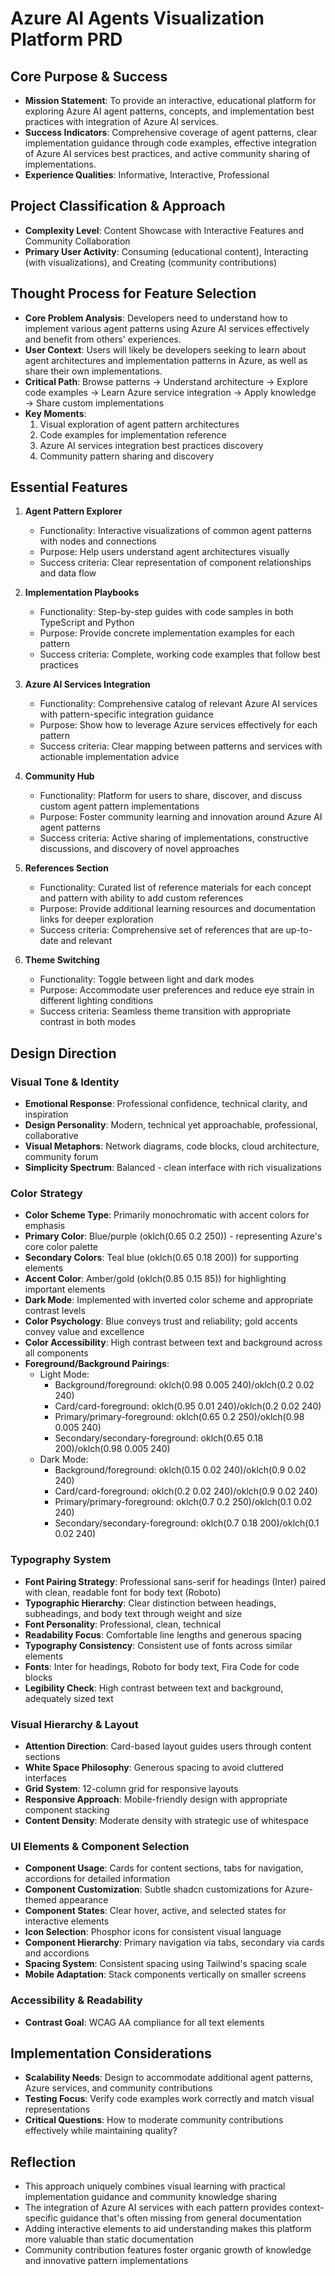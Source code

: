 # Azure AI Agents Visualization Platform PRD

## Core Purpose & Success
- **Mission Statement**: To provide an interactive, educational platform for exploring Azure AI agent patterns, concepts, and implementation best practices with integration of Azure AI services.
- **Success Indicators**: Comprehensive coverage of agent patterns, clear implementation guidance through code examples, effective integration of Azure AI services best practices, and active community sharing of implementations.
- **Experience Qualities**: Informative, Interactive, Professional

## Project Classification & Approach
- **Complexity Level**: Content Showcase with Interactive Features and Community Collaboration
- **Primary User Activity**: Consuming (educational content), Interacting (with visualizations), and Creating (community contributions)

## Thought Process for Feature Selection
- **Core Problem Analysis**: Developers need to understand how to implement various agent patterns using Azure AI services effectively and benefit from others' experiences.
- **User Context**: Users will likely be developers seeking to learn about agent architectures and implementation patterns in Azure, as well as share their own implementations.
- **Critical Path**: Browse patterns → Understand architecture → Explore code examples → Learn Azure service integration → Apply knowledge → Share custom implementations
- **Key Moments**:
  1. Visual exploration of agent pattern architectures
  2. Code examples for implementation reference
  3. Azure AI services integration best practices discovery
  4. Community pattern sharing and discovery

## Essential Features
1. **Agent Pattern Explorer**
   - Functionality: Interactive visualizations of common agent patterns with nodes and connections
   - Purpose: Help users understand agent architectures visually
   - Success criteria: Clear representation of component relationships and data flow

2. **Implementation Playbooks**
   - Functionality: Step-by-step guides with code samples in both TypeScript and Python
   - Purpose: Provide concrete implementation examples for each pattern
   - Success criteria: Complete, working code examples that follow best practices

3. **Azure AI Services Integration**
   - Functionality: Comprehensive catalog of relevant Azure AI services with pattern-specific integration guidance
   - Purpose: Show how to leverage Azure services effectively for each pattern
   - Success criteria: Clear mapping between patterns and services with actionable implementation advice

4. **Community Hub**
   - Functionality: Platform for users to share, discover, and discuss custom agent pattern implementations
   - Purpose: Foster community learning and innovation around Azure AI agent patterns
   - Success criteria: Active sharing of implementations, constructive discussions, and discovery of novel approaches

5. **References Section**
   - Functionality: Curated list of reference materials for each concept and pattern with ability to add custom references
   - Purpose: Provide additional learning resources and documentation links for deeper exploration
   - Success criteria: Comprehensive set of references that are up-to-date and relevant

6. **Theme Switching**
   - Functionality: Toggle between light and dark modes
   - Purpose: Accommodate user preferences and reduce eye strain in different lighting conditions
   - Success criteria: Seamless theme transition with appropriate contrast in both modes

## Design Direction

### Visual Tone & Identity
- **Emotional Response**: Professional confidence, technical clarity, and inspiration
- **Design Personality**: Modern, technical yet approachable, professional, collaborative
- **Visual Metaphors**: Network diagrams, code blocks, cloud architecture, community forum
- **Simplicity Spectrum**: Balanced - clean interface with rich visualizations

### Color Strategy
- **Color Scheme Type**: Primarily monochromatic with accent colors for emphasis
- **Primary Color**: Blue/purple (oklch(0.65 0.2 250)) - representing Azure's core color palette
- **Secondary Colors**: Teal blue (oklch(0.65 0.18 200)) for supporting elements
- **Accent Color**: Amber/gold (oklch(0.85 0.15 85)) for highlighting important elements
- **Dark Mode**: Implemented with inverted color scheme and appropriate contrast levels
- **Color Psychology**: Blue conveys trust and reliability; gold accents convey value and excellence
- **Color Accessibility**: High contrast between text and background across all components
- **Foreground/Background Pairings**: 
  - Light Mode:
    - Background/foreground: oklch(0.98 0.005 240)/oklch(0.2 0.02 240)
    - Card/card-foreground: oklch(0.95 0.01 240)/oklch(0.2 0.02 240)
    - Primary/primary-foreground: oklch(0.65 0.2 250)/oklch(0.98 0.005 240)
    - Secondary/secondary-foreground: oklch(0.65 0.18 200)/oklch(0.98 0.005 240)
  - Dark Mode:
    - Background/foreground: oklch(0.15 0.02 240)/oklch(0.9 0.02 240)
    - Card/card-foreground: oklch(0.2 0.02 240)/oklch(0.9 0.02 240)
    - Primary/primary-foreground: oklch(0.7 0.2 250)/oklch(0.1 0.02 240)
    - Secondary/secondary-foreground: oklch(0.7 0.18 200)/oklch(0.1 0.02 240)

### Typography System
- **Font Pairing Strategy**: Professional sans-serif for headings (Inter) paired with clean, readable font for body text (Roboto)
- **Typographic Hierarchy**: Clear distinction between headings, subheadings, and body text through weight and size
- **Font Personality**: Professional, clean, technical
- **Readability Focus**: Comfortable line lengths and generous spacing
- **Typography Consistency**: Consistent use of fonts across similar elements
- **Fonts**: Inter for headings, Roboto for body text, Fira Code for code blocks
- **Legibility Check**: High contrast between text and background, adequately sized text

### Visual Hierarchy & Layout
- **Attention Direction**: Card-based layout guides users through content sections
- **White Space Philosophy**: Generous spacing to avoid cluttered interfaces
- **Grid System**: 12-column grid for responsive layouts
- **Responsive Approach**: Mobile-friendly design with appropriate component stacking
- **Content Density**: Moderate density with strategic use of whitespace

### UI Elements & Component Selection
- **Component Usage**: Cards for content sections, tabs for navigation, accordions for detailed information
- **Component Customization**: Subtle shadcn customizations for Azure-themed appearance
- **Component States**: Clear hover, active, and selected states for interactive elements
- **Icon Selection**: Phosphor icons for consistent visual language
- **Component Hierarchy**: Primary navigation via tabs, secondary via cards and accordions
- **Spacing System**: Consistent spacing using Tailwind's spacing scale
- **Mobile Adaptation**: Stack components vertically on smaller screens

### Accessibility & Readability
- **Contrast Goal**: WCAG AA compliance for all text elements

## Implementation Considerations
- **Scalability Needs**: Design to accommodate additional agent patterns, Azure services, and community contributions
- **Testing Focus**: Verify code examples work correctly and match visual representations
- **Critical Questions**: How to moderate community contributions effectively while maintaining quality?

## Reflection
- This approach uniquely combines visual learning with practical implementation guidance and community knowledge sharing
- The integration of Azure AI services with each pattern provides context-specific guidance that's often missing from general documentation
- Adding interactive elements to aid understanding makes this platform more valuable than static documentation
- Community contribution features foster organic growth of knowledge and innovative pattern implementations